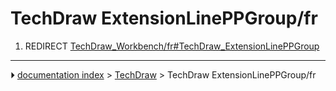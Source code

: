# TechDraw ExtensionLinePPGroup/fr
1.  REDIRECT [TechDraw_Workbench/fr#TechDraw_ExtensionLinePPGroup](TechDraw_Workbench/fr#TechDraw_ExtensionLinePPGroup.md)



---
⏵ [documentation index](../README.md) > [TechDraw](TechDraw_Workbench.md) > TechDraw ExtensionLinePPGroup/fr
